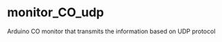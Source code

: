 monitor_CO_udp
==============

Arduino CO monitor that transmits the information based on UDP protocol